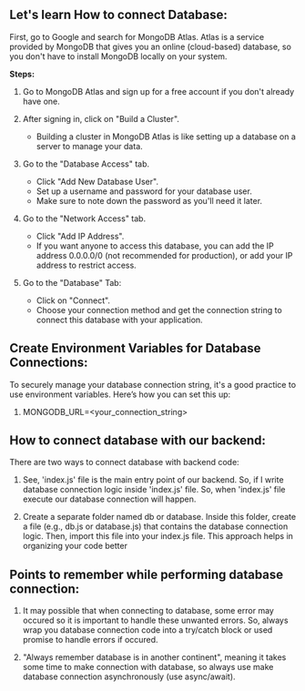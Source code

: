 ## Let's learn How to connect Database:
First, go to Google and search for MongoDB Atlas. Atlas is a service provided by MongoDB that gives you an online (cloud-based) database, so you don't have to install MongoDB locally on your system.

**Steps:**
1. Go to MongoDB Atlas and sign up for a free account if you don't already have one.

2. After signing in, click on "Build a Cluster".
    - Building a cluster in MongoDB Atlas is like setting up a database on a server to manage your data.

3. Go to the "Database Access" tab.
    - Click "Add New Database User".
    - Set up a username and password for your database user.
    - Make sure to note down the password as you'll need it later.

4. Go to the "Network Access" tab.
    - Click "Add IP Address".
    - If you want anyone to access this database, you can add the IP address 0.0.0.0/0 (not recommended for production), or add your IP address to restrict access.

5. Go to the "Database" Tab:
    - Click on "Connect".
    - Choose your connection method and get the connection string to connect this database with your application.

## Create Environment Variables for Database Connections:
To securely manage your database connection string, it's a good practice to use environment variables. Here’s how you can set this up:
1. MONGODB_URL=<your_connection_string>

## How to connect database with our backend:
There are two ways to connect database with backend code:
1. See, 'index.js' file is the main entry point of our backend. So, if I write database connection logic inside 'index.js' file. So, when 'index.js' file execute our database connection will happen.

2. Create a separate folder named db or database. Inside this folder, create a file (e.g., db.js or database.js) that contains the database connection logic. Then, import this file into your index.js file. This approach helps in organizing your code better

## Points to remember while performing database connection: 
1. It may possible that when connecting to database, some error may occured so it is important to handle these unwanted errors. So, always wrap you database connection code into a try/catch block or used promise to handle errors if occured.

2. "Always remember database is in another continent", meaning it takes some time to make connection with database, so always use make database connection asynchronously (use async/await).

